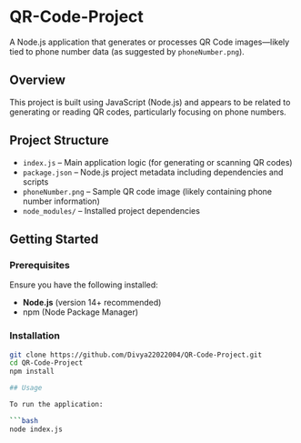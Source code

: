 # QR-Code-Project

A Node.js application that generates or processes QR Code images—likely tied to phone number data (as suggested by `phoneNumber.png`).

## Overview

This project is built using JavaScript (Node.js) and appears to be related to generating or reading QR codes, particularly focusing on phone numbers.

## Project Structure

- `index.js` – Main application logic (for generating or scanning QR codes)
- `package.json` – Node.js project metadata including dependencies and scripts
- `phoneNumber.png` – Sample QR code image (likely containing phone number information)
- `node_modules/` – Installed project dependencies

## Getting Started

### Prerequisites

Ensure you have the following installed:
- **Node.js** (version 14+ recommended)
- npm (Node Package Manager)

### Installation

```bash
git clone https://github.com/Divya22022004/QR-Code-Project.git
cd QR-Code-Project
npm install

## Usage

To run the application:

```bash
node index.js
